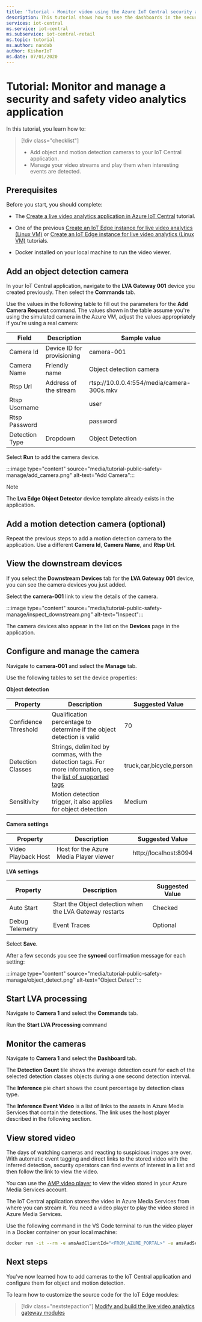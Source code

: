 ```yaml
---
title: 'Tutorial - Monitor video using the Azure IoT Central security and safety video analytics application template'
description: This tutorial shows how to use the dashboards in the security and safety video analytics application template to manage your cameras and monitor the video.
services: iot-central
ms.service: iot-central
ms.subservice: iot-central-retail
ms.topic: tutorial
ms.author: nandab
author: KishorIoT
ms.date: 07/01/2020
---
```

# Tutorial: Monitor and manage a security and safety video analytics application

<!-- TODO - make sure to summarize the key learning steps of this tutorial -->

In this tutorial, you learn how to:
> [!div class="checklist"]
> * Add object and motion detection cameras to your IoT Central application.
> * Manage your video streams and play them when interesting events are detected.

## Prerequisites

Before you start, you should complete:

* The [Create a live video analytics application in Azure IoT Central](./tutorial-public-safety-create-app.md) tutorial.

* One of the previous [Create an IoT Edge instance for live video analytics (Linux VM)](tutorial-public-safety-iot-edge-vm.md) or [Create an IoT Edge instance for live video analytics (Linux VM)](tutorial-public-safety-iot-edge-nuc.md) tutorials.

* Docker installed on your local machine to run the video viewer.

## Add an object detection camera

In your IoT Central application, navigate to the **LVA Gateway 001** device you created previously. Then select the **Commands** tab.

Use the values in the following table to fill out the parameters for the **Add Camera Request** command. The values shown in the table assume you're using the simulated camera in the Azure VM, adjust the values appropriately if you're using a real camera:

| Field| Description| Sample value|
|---------|---------|---------|
| Camera Id      | Device ID for provisioning | camera-001 |
| Camera Name    | Friendly name           | Object detection camera |
| Rtsp Url       | Address of the stream   | rtsp://10.0.0.4:554/media/camera-300s.mkv|
| Rtsp Username  |                         | user    |
| Rtsp Password  |                         | password    |
| Detection Type | Dropdown                | Object Detection       |

Select **Run** to add the camera device.

:::image type="content" source="media/tutorial-public-safety-manage/add_camera.png" alt-text="Add Camera":::

> [!NOTE]
> The **Lva Edge Object Detector** device template already exists in the application.

## Add a motion detection camera (optional)

Repeat the previous steps to add a motion detection camera to the application. Use a different **Camera Id**, **Camera Name**, and **Rtsp Url**.

## View the downstream devices

If you select the **Downstream Devices** tab for the **LVA Gateway 001** device, you can see the camera devices you just added.

Select the **camera-001** link to view the details of the camera.

:::image type="content" source="media/tutorial-public-safety-manage/inspect_downstream.png" alt-text="Inspect":::

The camera devices also appear in the list on the **Devices** page in the application.

## Configure and manage the camera

Navigate to **camera-001** and select the **Manage** tab.

Use the following tables to set the device properties:

**Object detection**

| Property | Description | Suggested Value |
|-|-|-|
| Confidence Threshold | Qualification percentage to determine if the object detection is valid | 70 |
| Detection Classes | Strings, delimited by commas, with the detection tags. For more information, see the [list of supported tags](https://github.com/Azure/live-video-analytics/blob/master/utilities/video-analysis/yolov3-onnx/tags.txt) | truck,car,bicycle,person |
| Sensitivity | Motion detection trigger, it also applies for object detection | Medium |

**Camera settings**

| Property | Description | Suggested Value |
|-|-|-|
| Video Playback Host | Host for the Azure Media Player viewer | http://localhost:8094 |

**LVA settings**

| Property | Description | Suggested Value |
|-|-|-|
| Auto Start | Start the Object detection when the LVA Gateway restarts | Checked |
| Debug Telemetry | Event Traces | Optional |

Select **Save**.

After a few seconds you see the **synced** confirmation message for each setting:

:::image type="content" source="media/tutorial-public-safety-manage/object_detect.png" alt-text="Object Detect":::

## Start LVA processing

Navigate to **Camera 1** and select the **Commands** tab.

Run the **Start LVA Processing** command

## Monitor the cameras

Navigate to **Camera 1** and select the **Dashboard** tab.

The **Detection Count** tile shows the average detection count for each of the selected detection classes objects during a one second detection interval.

The **Inference** pie chart shows the count percentage by detection class type.

The **Inference Event Video** is a list of links to the assets in Azure Media Services that contain the detections. The link uses the host player described in the following section.

## View stored video

The days of watching cameras and reacting to suspicious images are over. With automatic event tagging and direct links to the stored video with the inferred detection, security operators can find events of interest in a list and then follow the link to view the video.

<!-- TODO: fix the link to the video player repo -->
You can use the [AMP video player](https://github.com/sseiber/amp-player) to view the video stored in your Azure Media Services account.

The IoT Central application stores the video in Azure Media Services from where you can stream it. You need a video player to play the video stored in Azure Media Services.

<!-- Can't it just run at a command prompt? Otherwise we need to add VS Code as a prereq -->

Use the following command in the VS Code terminal to run the video player in a Docker container on your local machine:

<!--You have to log into docker if this is not a public repo-->

```bash
docker run -it --rm -e amsAadClientId="<FROM_AZURE_PORTAL>" -e amsAadSecret="<FROM_AZURE_PORTAL>" -e amsAadTenantId="<FROM_AZURE_PORTAL>" -e amsArmAadAudience="<FROM_AZURE_PORTAL>" -e amsArmEndpoint="<FROM_AZURE_PORTAL>" -e amsAadEndpoint="<FROM_AZURE_PORTAL>" -e amsSubscriptionId="<FROM_AZURE_PORTAL>" -e amsResourceGroup="<FROM_AZURE_PORTAL>" -e amsAccountName="<FROM_AZURE_PORTAL>" -p 8094:8094 meshams.azurecr.io/scotts/amp-viewer:1.0.8-amd64
```

<!-- We need to fix repo reference to a public endpoint-->

## Next steps

You've now learned how to add cameras to the IoT Central application and configure them for object and motion detection.

To learn how to customize the source code for the IoT Edge modules:

> [!div class="nextstepaction"]
> [Modify and build the live video analytics gateway modules](./tutorial-public-safety-build-module.md)
